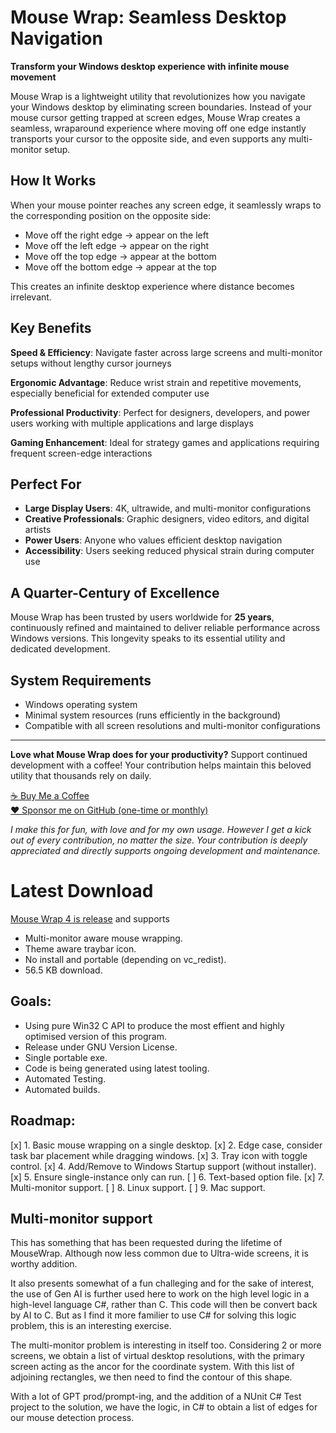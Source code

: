# Mouse Wrap: Seamless Desktop Navigation

**Transform your Windows desktop experience with infinite mouse movement**

Mouse Wrap is a lightweight utility that revolutionizes how you navigate your Windows desktop by eliminating screen boundaries. Instead of your mouse cursor getting trapped at screen edges, Mouse Wrap creates a seamless, wraparound experience where moving off one edge instantly transports your cursor to the opposite side, and even supports any multi-monitor setup.

## How It Works

When your mouse pointer reaches any screen edge, it seamlessly wraps to the corresponding position on the opposite side:
- Move off the right edge → appear on the left
- Move off the left edge → appear on the right  
- Move off the top edge → appear at the bottom
- Move off the bottom edge → appear at the top

This creates an infinite desktop experience where distance becomes irrelevant.

## Key Benefits

**Speed & Efficiency**: Navigate faster across large screens and multi-monitor setups without lengthy cursor journeys

**Ergonomic Advantage**: Reduce wrist strain and repetitive movements, especially beneficial for extended computer use

**Professional Productivity**: Perfect for designers, developers, and power users working with multiple applications and large displays

**Gaming Enhancement**: Ideal for strategy games and applications requiring frequent screen-edge interactions

## Perfect For

- **Large Display Users**: 4K, ultrawide, and multi-monitor configurations
- **Creative Professionals**: Graphic designers, video editors, and digital artists
- **Power Users**: Anyone who values efficient desktop navigation
- **Accessibility**: Users seeking reduced physical strain during computer use

## A Quarter-Century of Excellence

Mouse Wrap has been trusted by users worldwide for **25 years**, continuously refined and maintained to deliver reliable performance across Windows versions. This longevity speaks to its essential utility and dedicated development.

## System Requirements

- Windows operating system
- Minimal system resources (runs efficiently in the background)
- Compatible with all screen resolutions and multi-monitor configurations

---

**Love what Mouse Wrap does for your productivity?** Support continued development with a coffee! Your contribution helps maintain this beloved utility that thousands rely on daily.

[☕ Buy Me a Coffee](https://buymeacoffee.com/danieldownes/mouse-wrap-4)  
[❤️ Sponsor me on GitHub (one-time or monthly)](https://github.com/sponsors/danieldownes)

*I make this for fun, with love and for my own usage. However I get a kick out of every contribution, no matter the size. Your contribution is deeply appreciated and directly supports ongoing development and maintenance.*

# Latest Download

[Mouse Wrap 4 is release](https://github.com/danieldownes/MouseWrap/releases/tag/v4.0) and supports

 - Multi-monitor aware mouse wrapping.
 - Theme aware traybar icon.
 - No install and portable (depending on vc_redist).
 - 56.5 KB download.


## Goals:
 - Using pure Win32 C API to produce the most effient and highly optimised version of this program.
 - Release under GNU Version License.
 - Single portable exe.
 - Code is being generated using latest tooling.
 - Automated Testing.
 - Automated builds.


## Roadmap:
 [x] 1. Basic mouse wrapping on a single desktop.
 [x] 2. Edge case, consider task bar placement while dragging windows. 
 [x] 3. Tray icon with toggle control.
 [x] 4. Add/Remove to Windows Startup support (without installer).
 [x] 5. Ensure single-instance only can run.
 [ ] 6. Text-based option file.
 [x] 7. Multi-monitor support.
 [ ] 8. Linux support.
 [ ] 9. Mac support.

## Multi-monitor support

This has something that has been requested during the lifetime of MouseWrap. Although now less common due to Ultra-wide screens, it is worthy addition.

It also presents somewhat of a fun challeging and for the sake of interest, the use of Gen AI is further used here to work on the high level logic in a high-level language C#, rather than C. This code will then be convert back by AI to C. But as I find it more familier to use C# for solving this logic problem, this is an interesting exercise.

The multi-monitor problem is interesting in itself too. Considering 2 or more screens, we obtain a list of virtual desktop resolutions, with the primary screen acting as the ancor for the coordinate system. With this list of adjoining rectangles, we then need to find the contour of this shape.

With a lot of GPT prod/prompt-ing, and the addition of a NUnit C# Test project to the solution, we have the logic, in C# to obtain a list of edges for our mouse detection process.